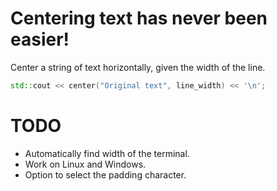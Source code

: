 # Centering text has never been easier!

Center a string of text horizontally, given the width of the line.

```cpp
std::cout << center("Original text", line_width) << '\n';
```
# TODO
* Automatically find width of the terminal.
* Work on Linux and Windows.
* Option to select the padding character.
